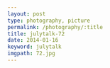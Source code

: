 ```yaml
---
layout: post
type: photography, picture
permalink: /photography/:title
title: julytalk-72
date: 2014-01-16
keyword: julytalk
imgpath: 72.jpg
---
```



